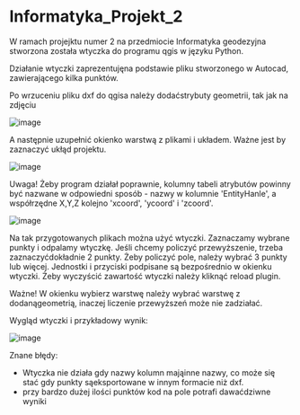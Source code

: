 # Informatyka_Projekt_2
W ramach projejktu numer 2 na przedmiocie Informatyka geodezyjna stworzona została wtyczka do programu qgis w języku Python.

Działanie wtyczki zaprezentujęna podstawie pliku stworzonego w Autocad, zawierającego kilka punktów. 

Po wrzuceniu pliku dxf do qgisa należy dodaćstrybuty geometrii, tak jak na zdjęciu

![image](https://github.com/Antekkkkk/Informatyka_Projekt_2/assets/129069654/4ed23271-7da1-4083-86bf-c0a2d149d2ec)

A następnie uzupełnić okienko warstwą z plikami i układem. Ważne jest by zaznaczyć ukłąd projektu. 

![image](https://github.com/Antekkkkk/Informatyka_Projekt_2/assets/129069654/eb0c6414-a126-46c9-9020-39b3703af92e)


Uwaga! Żeby program działał poprawnie, kolumny tabeli atrybutów powinny być nazwane w odpowiedni sposób - nazwy w kolumnie 'EntityHanle',
a współrzędne X,Y,Z kolejno 'xcoord', 'ycoord' i 'zcoord'.

![image](https://github.com/Antekkkkk/Informatyka_Projekt_2/assets/129069654/fe9fc1d4-2099-4958-bd02-0876ffa0fa48)

Na tak przygotowanych plikach można użyć wtyczki. Zaznaczamy wybrane punkty i odpalamy wtyczkę. Jeśli chcemy policzyć przewyższenie, trzeba zaznaczyćdokładnie 2 punkty. Żeby policzyć pole, należy wybrać 3 punkty lub więcej. Jednostki i przyciski podpisane są bezpośrednio w okienku wtyczki. Żeby wyczyścić zawartość wtyczki należy kliknąć reload plugin.

Ważne! W okienku wybierz warstwę należy wybrać warstwę z dodanągeometrią, inaczej liczenie przewyższeń może nie zadziałać. 

Wygląd wtyczki i przykładowy wynik:

![image](https://github.com/Antekkkkk/Informatyka_Projekt_2/assets/129069654/86d54083-f08e-41d5-9278-38d200e265e6)

Znane błędy:
 - Wtyczka nie działa gdy nazwy kolumn mająinne nazwy, co może się stać gdy punkty sąeksportowane w innym formacie niż dxf. 
 - przy bardzo dużej ilości punktów kod na pole potrafi dawaćdziwne wyniki

